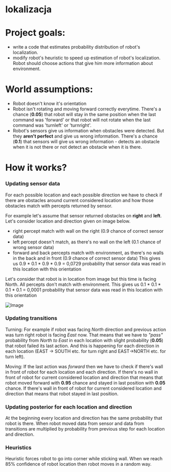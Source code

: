 # lokalizacja

# Project goals:
- write a code that estimates probability distribution of robot's localization.
- modify robot's heuristic to speed up estimation of robot's localization. Robot should choose actions that give him more information about environment.

# World assumptions:
- Robot doesn't know it's orientation
- Robot isn't rotating and moving forward correctly everytime. There's a chance (**0.05**) that robot will stay in the same position when the last command was 'forward' or that robot will not rotate when the last command was 'turnleft' or 'turnright'.
- Robot's sensors give us information when obstacles were detected. But they **aren't perfect** and give us wrong information. There's a chance (**0.1**) that sensors will give us wrong information - detects an obstacle when it is not there or not detect an obstacle when it is there.


# How it works?

### Updating sensor data
For each possible location and each possible direction we have to check if there are obstacles around current considered location and how those obstacles match with percepts returned by sensor. 

For example let's assume that sensor returned obstacles on **right** and **left**.
Let's consider location and direction given on image below.
- right percept match with wall on the right (0.9 chance of correct sensor data)
- left percept doesn't match, as there's no wall on the left (0.1 chance of wrong sensor data)
- forward and back percepts match with environment, as there's no walls in the back and in front (0.9 chance of correct sensor data)
This gives us 0.9 * 0.1 * 0.9 * 0.9 = 0,0729 probability that sensor data was read in this location with this orientation

Let's consider that robot is in location from image but this time is facing North. All percepts don't match with environment. This gives us 0.1 * 0.1 * 0.1 * 0.1 = 0,0001 probability that sensor data was read in this location with this orientation

![Image](https://i.imgur.com/A2OyF5k.png)


### Updating transitions
Turning: 
For example if robot was facing *North* direction and previous action was turn right robot is facing *East* now. That means that we have to *"pass"* probability from *North to East* in each location with slight probability (**0.05**) that robot failed its last action. And this is happening for each direction in each location (EAST -> SOUTH etc. for turn right and EAST->NORTH etc. for turn left).

Moving:
If the last action was *forward* then we have to check if there's wall in front of robot for each location and each direction. If there's no wall in front of robot for current considered location and direction that means that robot moved forward with **0.95** chance and stayed in last position with **0.05** chance. If there's wall in front of robot for current considered location and direction that means that robot stayed in last position.

### Updating posterior for each location and direction
At the beginning every location and direction has the same probability that robot is there.
When robot moved data from sensor and data from transitions are multiplied by probability from previous step for each location and direction.

### Heuristics
Heuristic forces robot to go into corner while sticking wall. When we reach 85% confidence of robot location then robot moves in a random way.

